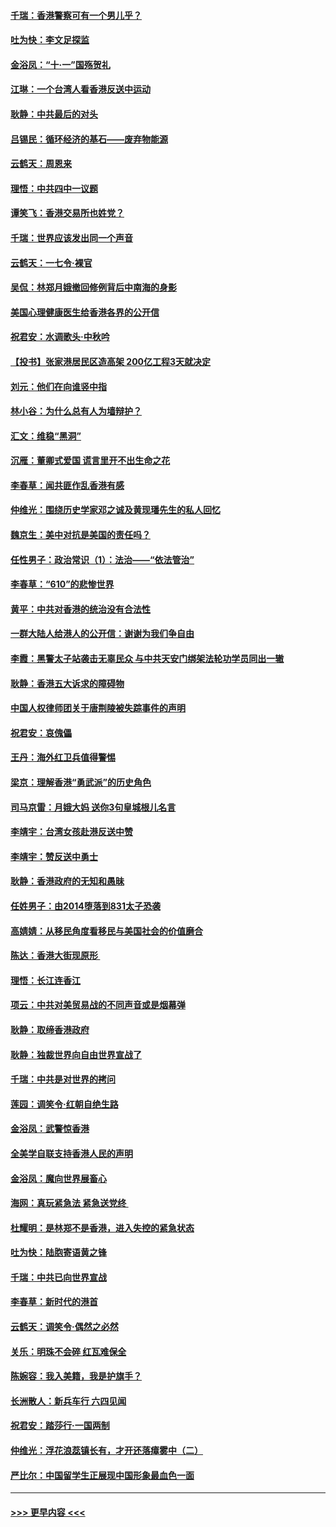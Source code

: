 #### [千瑞：香港警察可有一个男儿乎？](../pages/nsc993/n11513109.md?t=09110700) 
#### [吐为快：李文足探监](../pages/nsc993/n11509622.md?t=09110700) 
#### [金浴凤：“十‧一”国殇贺礼](../pages/nsc993/n11509593.md?t=09110700) 
#### [江琳：一个台湾人看香港反送中运动](../pages/nsc993/n11509211.md?t=09110700) 
#### [耿静：中共最后的对头](../pages/nsc993/n11508308.md?t=09110700) 
#### [吕锡民：循环经济的基石——废弃物能源](../pages/nsc993/n11508212.md?t=09110700) 
#### [云鹤天：周恩来](../pages/nsc993/n11508055.md?t=09110700) 
#### [理悟：中共四中一议题](../pages/nsc993/n11507782.md?t=09110700) 
#### [谭笑飞：香港交易所也姓党？](../pages/nsc993/n11507753.md?t=09110700) 
#### [千瑞：世界应该发出同一个声音](../pages/nsc993/n11507290.md?t=09110700) 
#### [云鹤天：一七令‧裸官](../pages/nsc993/n11507177.md?t=09110700) 
#### [吴侃：林郑月娥撤回修例背后中南海的身影](../pages/nsc993/n11506876.md?t=09110700) 
#### [美国心理健康医生给香港各界的公开信](../pages/nsc993/n11506809.md?t=09110700) 
#### [祝君安：水调歌头‧中秋吟](../pages/nsc993/n11506758.md?t=09110700) 
#### [【投书】张家港居民区造高架 200亿工程3天就决定](../pages/nsc993/n11506682.md?t=09110700) 
#### [刘元：他们在向谁竖中指](../pages/nsc993/n11505384.md?t=09110700) 
#### [林小谷：为什么总有人为墙辩护？](../pages/nsc993/n11505226.md?t=09110700) 
#### [汇文：维稳“黑洞”](../pages/nsc993/n11504347.md?t=09110700) 
#### [沉雁：董卿式爱国 谎言里开不出生命之花](../pages/nsc993/n11503215.md?t=09110700) 
#### [李春草：闻共匪作乱香港有感](../pages/nsc993/n11503072.md?t=09110700) 
#### [仲维光：围绕历史学家邓之诚及黄现璠先生的私人回忆](../pages/nsc993/n11501330.md?t=09110700) 
#### [魏京生：美中对抗是美国的责任吗？](../pages/nsc993/n11500723.md?t=09110700) 
#### [任性男子：政治常识（1）：法治——“依法管治”](../pages/nsc993/n11500791.md?t=09110700) 
#### [李春草：“610”的悲惨世界](../pages/nsc993/n11501141.md?t=09110700) 
#### [黄平：中共对香港的统治没有合法性](../pages/nsc993/n11499473.md?t=09110700) 
#### [一群大陆人给港人的公开信：谢谢为我们争自由](../pages/nsc993/n11500402.md?t=09110700) 
#### [李霞：黑警太子站袭击无辜民众 与中共天安门绑架法轮功学员同出一辙](../pages/nsc993/n11499805.md?t=09110700) 
#### [耿静：香港五大诉求的障碍物](../pages/nsc993/n11497578.md?t=09110700) 
#### [中国人权律师团关于唐荆陵被失踪事件的声明](../pages/nsc993/n11500014.md?t=09110700) 
#### [祝君安：哀傀儡](../pages/nsc993/n11499776.md?t=09110700) 
#### [王丹：海外红卫兵值得警惕](../pages/nsc993/n11498138.md?t=09110700) 
#### [梁京：理解香港“勇武派”的历史角色](../pages/nsc993/n11498006.md?t=09110700) 
#### [司马京雷：月娥大妈  送你3句皇城根儿名言](../pages/nsc993/n11497885.md?t=09110700) 
#### [李靖宇：台湾女孩赴港反送中赞](../pages/nsc993/n11497721.md?t=09110700) 
#### [李靖宇：赞反送中勇士](../pages/nsc993/n11497452.md?t=09110700) 
#### [耿静：香港政府的无知和愚昧](../pages/nsc993/n11494238.md?t=09110700) 
#### [任姓男子：由2014堕落到831太子恐袭](../pages/nsc993/n11496683.md?t=09110700) 
#### [高婧婧：从移民角度看移民与美国社会的价值磨合](../pages/nsc993/n11495757.md?t=09110700) 
#### [陈达：香港大街现原形 ](../pages/nsc993/n11495441.md?t=09110700) 
#### [理悟：长江连香江](../pages/nsc993/n11495377.md?t=09110700) 
#### [项云：中共对美贸易战的不同声音或是烟幕弹](../pages/nsc993/n11494929.md?t=09110700) 
#### [耿静：取缔香港政府](../pages/nsc993/n11494218.md?t=09110700) 
#### [耿静：独裁世界向自由世界宣战了](../pages/nsc993/n11494190.md?t=09110700) 
#### [千瑞：中共是对世界的拷问](../pages/nsc993/n11493021.md?t=09110700) 
#### [莲园：调笑令‧红朝自绝生路](../pages/nsc993/n11493011.md?t=09110700) 
#### [金浴凤：武警惊香港](../pages/nsc993/n11492994.md?t=09110700) 
#### [全美学自联支持香港人民的声明](../pages/nsc993/n11492630.md?t=09110700) 
#### [金浴凤：魔向世界展畜心](../pages/nsc993/n11492599.md?t=09110700) 
#### [海网：真玩紧急法 紧急送党终 ](../pages/nsc993/n11492535.md?t=09110700) 
#### [杜耀明：是林郑不是香港，进入失控的紧急状态](../pages/nsc993/n11491420.md?t=09110700) 
#### [吐为快：陆胞寄语黄之锋](../pages/nsc993/n11491117.md?t=09110700) 
#### [千瑞：中共已向世界宣战](../pages/nsc993/n11490123.md?t=09110700) 
#### [李春草：新时代的港首](../pages/nsc993/n11489864.md?t=09110700) 
#### [云鹤天：调笑令·偶然之必然](../pages/nsc993/n11489701.md?t=09110700) 
#### [关乐：明珠不会碎 红瓦难保全](../pages/nsc993/n11489647.md?t=09110700) 
#### [陈婉容：我入美籍，我是护旗手？](../pages/nsc993/n11487908.md?t=09110700) 
#### [长洲散人：新兵车行 六四见闻](../pages/nsc993/n11487729.md?t=09110700) 
#### [祝君安：踏莎行‧一国两制](../pages/nsc993/n11487699.md?t=09110700) 
#### [仲维光：浮花浪蕊镇长有，才开还落瘴雾中（二）](../pages/nsc993/n11483286.md?t=09110700) 
#### [严比尔：中国留学生正展现中国形象最血色一面](../pages/nsc993/n11485145.md?t=09110700) 

----
#### [ >>> 更早内容 <<< ](../indexes/nsc993-earlier.md)
